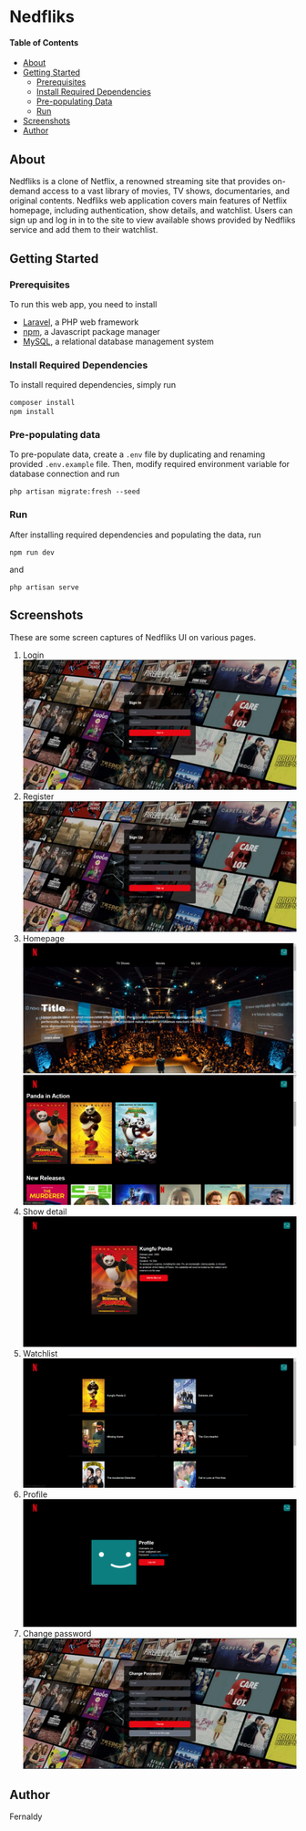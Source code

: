 Nedfliks
=========================================================

#### Table of Contents
- [About](#about)
- [Getting Started](#getting-started)
   - [Prerequisites](#prerequisites)
   - [Install Required Dependencies](#install-required-dependencies)
   - [Pre-populating Data](#pre-populating-data)
   - [Run](#run)
- [Screenshots](#screenshots)
- [Author](#author)

## About
Nedfliks is a clone of Netflix, a renowned streaming site that provides on-demand access to a vast library of movies, TV shows, 
documentaries, and original contents. Nedfliks web application covers main features of Netflix homepage, including authentication, 
show details, and watchlist. Users can sign up and log in in to the site to view available shows provided by Nedfliks service and 
add them to their watchlist.

## Getting Started

### Prerequisites

To run this web app, you need to install
- [Laravel](https://laravel.com/docs/10.x/installation), a PHP web framework
- [npm](https://docs.npmjs.com/downloading-and-installing-node-js-and-npm), a Javascript package manager
- [MySQL](https://www.mysql.com/downloads/), a relational database management system

### Install Required Dependencies

To install required dependencies, simply run

```shell
composer install
npm install
```

### Pre-populating data

To pre-populate data, create a `.env` file by duplicating and renaming provided `.env.example` file. Then, modify required 
environment variable for database connection and run
```shell
php artisan migrate:fresh --seed
```

### Run

After installing required dependencies and populating the data, run

```shell
npm run dev
```

and

```shell
php artisan serve
```

## Screenshots

These are some screen captures of Nedfliks UI on various pages.
1. Login
![](screenshots/login.png)
2. Register
![](screenshots/register.png)
3. Homepage
![](screenshots/homepage1.png)
![](screenshots/homepage2.png)
4. Show detail
![](screenshots/show_detail.png)
5. Watchlist
![](screenshots/watchlist.png)
6. Profile
![](screenshots/profile.png)
7. Change password
![](screenshots/change_password.png)

## Author
Fernaldy
